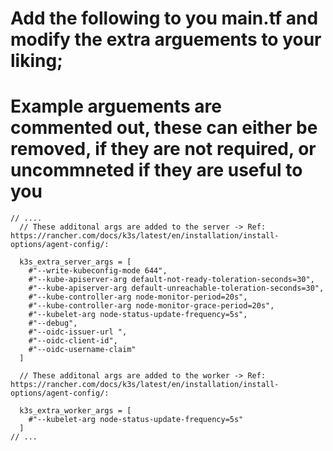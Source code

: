 
#  Add the following to you main.tf and modify the extra arguements to your liking;   

#   Example arguements are commented out, these can either be removed, if they are not required, or uncommneted if they are useful to you 

```args are added to the k3s server and worker nodes
// ....
  // These additonal args are added to the server -> Ref: https://rancher.com/docs/k3s/latest/en/installation/install-options/agent-config/:
  
  k3s_extra_server_args = [
    #"--write-kubeconfig-mode 644",
    #"--kube-apiserver-arg default-not-ready-toleration-seconds=30",
    #"--kube-apiserver-arg default-unreachable-toleration-seconds=30",
    #"--kube-controller-arg node-monitor-period=20s",
    #"--kube-controller-arg node-monitor-grace-period=20s",
    #"--kubelet-arg node-status-update-frequency=5s",
    #"--debug",
    #"--oidc-issuer-url ",
    #"--oidc-client-id",
    #"--oidc-username-claim"
  ]

  // These additonal args are added to the worker -> Ref: https://rancher.com/docs/k3s/latest/en/installation/install-options/agent-config/:
  
  k3s_extra_worker_args = [
    #"--kubelet-arg node-status-update-frequency=5s"
  ]
// ...
```
